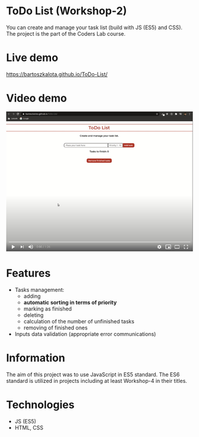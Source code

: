 # ToDo List (Workshop-2)
You can create and manage your task list (build with JS (ES5) and CSS). The project is the part of the Coders Lab course.

# Live demo
https://bartoszkalota.github.io/ToDo-List/

# Video demo
[![Watch the video](./images/video-demo.jpg)](https://youtu.be/MjMYO54E1D0)

# Features
* Tasks management:
    * adding
    * **automatic sorting in terms of priority**
    * marking as finished
    * deleting
    * calculation of the number of unfinished tasks
    * removing of finished ones
* Inputs data validation (appropriate error communications)

# Information
The aim of this project was to use JavaScript in ES5 standard. The ES6 standard is utilized in projects including at least Workshop-4 in their titles.

# Technologies
* JS (ES5)
* HTML, CSS
